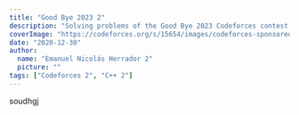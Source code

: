 ```yaml
---
title: "Good Bye 2023 2"
description: "Solving problems of the Good Bye 2023 Codeforces contest 2"
coverImage: "https://codeforces.org/s/15654/images/codeforces-sponsored-by-ton-ny.png"
date: "2020-12-30"
author:
  name: "Emanuel Nicolás Herrador 2"
  picture: ""
tags: ["Codeforces 2", "C++ 2"]
---
```


soudhgj
